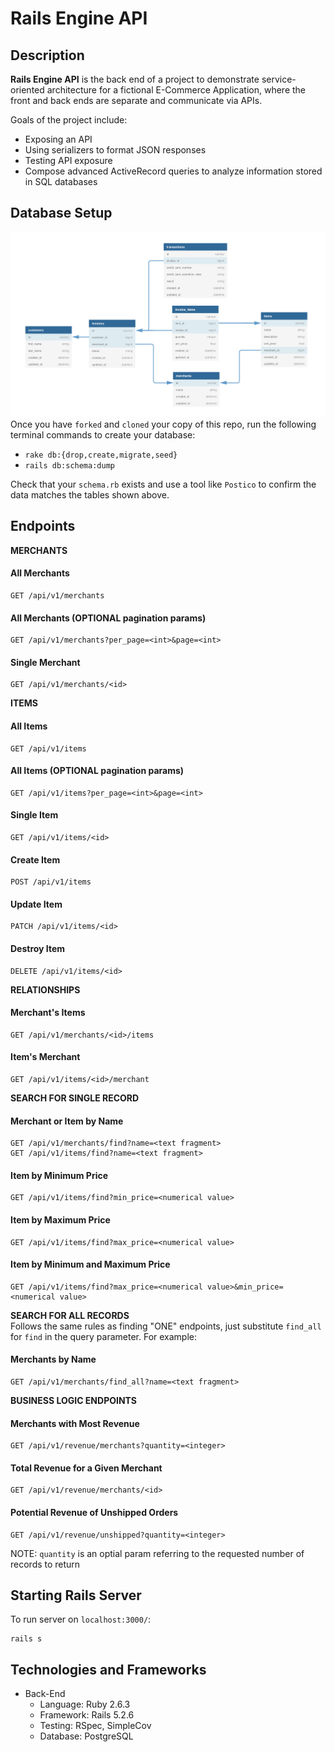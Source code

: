 # Rails Engine API

## Description
**Rails Engine API** is the back end of a project to demonstrate service-oriented architecture for a fictional E-Commerce Application, where the front and back ends are separate and communicate via APIs.

Goals of the project include:
- Exposing an API
- Using serializers to format JSON responses
- Testing API exposure
- Compose advanced ActiveRecord queries to analyze information stored in SQL databases

## Database Setup
![diagram](public/rails-engine-db.jpg)
Once you have `forked` and `cloned` your copy of this repo, run the following terminal commands to create your database:
- `rake db:{drop,create,migrate,seed}`
- `rails db:schema:dump`

Check that your `schema.rb` exists and use a tool like `Postico` to confirm the data matches the tables shown above.

## Endpoints  

**MERCHANTS**
#### All Merchants
```
GET /api/v1/merchants
```
#### All Merchants (OPTIONAL pagination params)
```
GET /api/v1/merchants?per_page=<int>&page=<int>
```
#### Single Merchant
```
GET /api/v1/merchants/<id>
```
**ITEMS**
#### All Items
```
GET /api/v1/items
```
#### All Items (OPTIONAL pagination params)
```
GET /api/v1/items?per_page=<int>&page=<int>
```
#### Single Item
```
GET /api/v1/items/<id>
```
#### Create Item
```
POST /api/v1/items
```
#### Update Item
```
PATCH /api/v1/items/<id>
```
#### Destroy Item
```
DELETE /api/v1/items/<id>
```
**RELATIONSHIPS**
#### Merchant's Items
```
GET /api/v1/merchants/<id>/items
```
#### Item's Merchant
```
GET /api/v1/items/<id>/merchant
```
**SEARCH FOR SINGLE RECORD**
#### Merchant or Item by Name
```
GET /api/v1/merchants/find?name=<text fragment>
GET /api/v1/items/find?name=<text fragment>
```
#### Item by Minimum Price
```
GET /api/v1/items/find?min_price=<numerical value>
```
#### Item by Maximum Price
```
GET /api/v1/items/find?max_price=<numerical value>
```
#### Item by Minimum and Maximum Price
```
GET /api/v1/items/find?max_price=<numerical value>&min_price=<numerical value>
```
**SEARCH FOR ALL RECORDS**  
Follows the same rules as finding "ONE" endpoints, just substitute `find_all` for `find` in the query parameter. For example:
#### Merchants by Name
```
GET /api/v1/merchants/find_all?name=<text fragment>
```
**BUSINESS LOGIC ENDPOINTS**
#### Merchants with Most Revenue
```
GET /api/v1/revenue/merchants?quantity=<integer>
```
#### Total Revenue for a Given Merchant
```
GET /api/v1/revenue/merchants/<id>
```
#### Potential Revenue of Unshipped Orders
```
GET /api/v1/revenue/unshipped?quantity=<integer>
```
NOTE: `quantity` is an optial param referring to the requested number of records to return

## Starting Rails Server
To run server on `localhost:3000/`:
  ```
  rails s
  ```

## Technologies and Frameworks
- Back-End
  - Language: Ruby 2.6.3
  - Framework: Rails 5.2.6
  - Testing: RSpec, SimpleCov
  - Database: PostgreSQL
